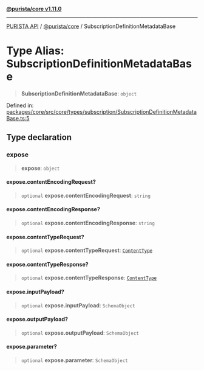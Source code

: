 [**@purista/core v1.11.0**](../README.md)

***

[PURISTA API](../../../packages.md) / [@purista/core](../README.md) / SubscriptionDefinitionMetadataBase

# Type Alias: SubscriptionDefinitionMetadataBase

> **SubscriptionDefinitionMetadataBase**: `object`

Defined in: [packages/core/src/core/types/subscription/SubscriptionDefinitionMetadataBase.ts:5](https://github.com/puristajs/purista/blob/master/packages/core/src/core/types/subscription/SubscriptionDefinitionMetadataBase.ts#L5)

## Type declaration

### expose

> **expose**: `object`

#### expose.contentEncodingRequest?

> `optional` **expose.contentEncodingRequest**: `string`

#### expose.contentEncodingResponse?

> `optional` **expose.contentEncodingResponse**: `string`

#### expose.contentTypeRequest?

> `optional` **expose.contentTypeRequest**: [`ContentType`](ContentType.md)

#### expose.contentTypeResponse?

> `optional` **expose.contentTypeResponse**: [`ContentType`](ContentType.md)

#### expose.inputPayload?

> `optional` **expose.inputPayload**: `SchemaObject`

#### expose.outputPayload?

> `optional` **expose.outputPayload**: `SchemaObject`

#### expose.parameter?

> `optional` **expose.parameter**: `SchemaObject`
